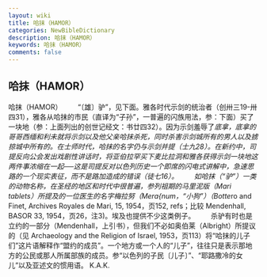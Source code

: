 ```yaml
---
layout: wiki
title: 哈抹（HAMOR）
categories: NewBibleDictionary
description: 哈抹（HAMOR）
keywords: 哈抹（HAMOR）
comments: false
---
```


## 哈抹（HAMOR）



哈抹（HAMOR）
　　“〔雄〕驴”，见下面。雅各时代示剑的统治者（创卅三19-卅四31），雅各从哈抹的市民（直译为“子孙”，一普遍的闪族用法，参：下面）买了一块地（参：上面列出的创世记经文：书廿四32）。因为示剑羞辱了*底拿，底拿的哥哥西缅和利未就将示剑以及他父亲哈抹杀死，同时杀害示剑城所有的男人以及掳掠城中所有的。在士师时代，哈抹的名字仍与示剑并提（士九28）。在新约中，司提反向公会发出戏剧性讲话时，将亚伯拉罕买下麦比拉洞和雅各获得示剑一块地这两件事浓缩在一起──这是司提反对以色列历史一个即席的闪电式讲解中，急速思路的一个现实表征，而不是路加造成的错误（徒七16）。
　　如哈抹（“驴”）一类的动物名称，在圣经的地区和时代中很普遍，参列祖期的马里泥版（Mari tablets）所提及的一位医生的名字梅拉努（Mera{num，“小狗”）（Botte*ro and Finet, Archives Royales de Mari, 15, 1954，页152, refs；比较 Mendenhall, BASOR 33, 1954，页26，注3)。埃及也提供不少这类例子。
　　杀驴有时也是立约的一部分（Mendenhall，上引书），但我们不必如奥伯莱（Albright）所提议的（见 Archaeology and the Religion of Israel, 1953，页113）将“哈抹的儿子们”这片语解释作“盟约的成员”。一个地方或一个人的“儿子”，往往只是表示那地方的公民或那人所属部族的成员。参“以色列的子民〔儿子〕”、“耶路撒冷的女儿”以及亚述文的惯用语。
K.A.K.




